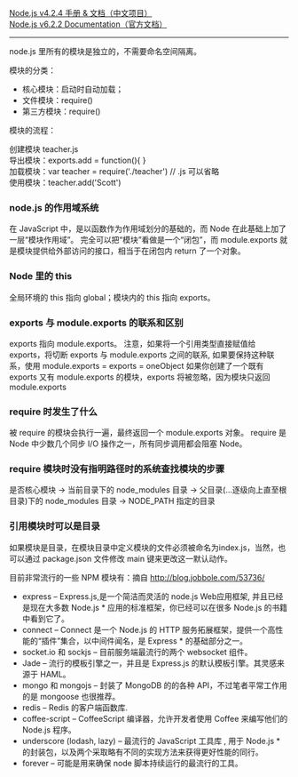 [Node.js v4.2.4 手册 &amp; 文档（中文项目）](http://nodeapi.ucdok.com/#/api/index.html)  
[Node.js v6.2.2 Documentation（官方文档）](https://nodejs.org/dist/latest-v6.x/docs/api/index.html)
- - -
node.js 里所有的模块是独立的，不需要命名空间隔离。

模块的分类：

- 核心模块：启动时自动加载；
- 文件模块：require()
- 第三方模块：require()

模块的流程：

创建模块 teacher.js  
导出模块：exports.add = function(){ }  
加载模块：var teacher = require('./teacher') // .js 可以省略  
使用模块：teacher.add('Scott')

### node.js 的作用域系统
在 JavaScript 中，是以函数作为作用域划分的基础的，而 Node 在此基础上加了一层“模块作用域”。
完全可以把“模块”看做是一个“闭包”，而 module.exports 就是模块提供给外部访问的接口，相当于在闭包内 return 了一个对象。

### Node 里的 this
全局环境的 this 指向 global；模块内的 this 指向 exports。

### exports 与 module.exports 的联系和区别
exports 指向 module.exports。
注意，如果将一个引用类型直接赋值给 exports，将切断 exports 与 module.exports 之间的联系, 如果要保持这种联系，使用 module.exports = exports = oneObject
如果你创建了一个既有 exports 又有 module.exports 的模块，exports 将被忽略，因为模块只返回 module.exports

### require 时发生了什么
被 require 的模块会执行一遍，最终返回一个 module.exports 对象。
require 是 Node 中少数几个同步 I/O 操作之一，所有同步调用都会阻塞 Node。

### require 模块时没有指明路径时的系统查找模块的步骤
是否核心模块 -> 当前目录下的 node_modules 目录 -> 父目录(...逐级向上直至根目录)下的 node_modules 目录 -> NODE_PATH 指定的目录

### 引用模块时可以是目录
如果模块是目录，在模块目录中定义模块的文件必须被命名为index.js，当然，也可以通过 package.json 文件修改 main 键来更改这一默认动作。

目前非常流行的一些 NPM 模块有：摘自 http://blog.jobbole.com/53736/

* express – Express.js,是一个简洁而灵活的 node.js Web应用框架, 并且已经是现在大多数 Node.js * 应用的标准框架，你已经可以在很多 Node.js 的书籍中看到它了。
* connect – Connect 是一个 Node.js 的 HTTP 服务拓展框架，提供一个高性能的“插件”集合，以中间件闻名，是 Express * 的基础部分之一。
* socket.io 和 sockjs – 目前服务端最流行的两个 websocket 组件。
* Jade – 流行的模板引擎之一，并且是 Express.js 的默认模板引擎。其灵感来源于 HAML。
* mongo 和 mongojs – 封装了 MongoDB 的的各种 API，不过笔者平常工作用的是 mongoose 也很推荐。
* redis – Redis 的客户端函数库.
* coffee-script – CoffeeScript 编译器，允许开发者使用 Coffee 来编写他们的 Node.js 程序。
* underscore (lodash, lazy) – 最流行的 JavaScript 工具库 , 用于 Node.js * 的封装包，以及两个采取略有不同的实现方法来获得更好性能的同行。
* forever – 可能是用来确保 node 脚本持续运行的最流行的工具。

